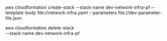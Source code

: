 aws cloudformation create-stack --stack-name dev-network-infra-pf --template-body file://network-infra.yaml --parameters file://dev-parameter-file.json

aws cloudformation delete-stack \
    --stack-name dev-network-infra-pf
